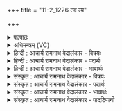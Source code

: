 +++
title = "11-2_1226 तव त्य"

+++
<details><summary>पदपाठः</summary>

त꣡व꣢꣯। त्ये। इ꣣न्दो। अ꣡न्ध꣢꣯सः। दे꣣वाः꣢। म꣡धोः꣢꣯। वि। आ꣣शत। प꣡व꣢꣯मानस्य। म꣣रु꣡तः꣢। १२२६।
</details>

<details><summary>अधिमन्त्रम् (VC)</summary>

- पवमानः सोमः
- उचथ्य आङ्गिरसः
- गायत्री
- षड्जः
</details>

<details><summary>हिन्दी : आचार्य रामनाथ वेदालंकार - विषयः</summary>

अगले मन्त्र में आनन्द-रस का विषय है।
</details>

<details><summary>हिन्दी : आचार्य रामनाथ वेदालंकार - पदार्थः</summary>

पदार्थान्वय -  हे (इन्दो) आनन्द-रस से भिगोनेवाले परमात्मन् ! (तव) आपके (मधोः) मधुर, (पवमानस्य) पवित्र करनेवाले (अन्धसः) आनन्द-रस का (त्ये) वे (मरुतः) प्रशस्त प्राणवाले (देवाः) दिव्यगुणी विद्वान् लोग (व्याशत) उपभोग करते हैं ॥२॥
</details>

<details><summary>हिन्दी : आचार्य रामनाथ वेदालंकार - भावार्थः</summary>

भावार्थ -  प्राणायाम आदि योगाभ्यास से जिन्होंने अपने सब दोषों को जला डाला है,ऐसे विद्वान् जन ही ब्रह्मानन्द-रस के अधिकारी होते हैं ॥२॥
</details>

<details><summary>संस्कृत : आचार्य रामनाथ वेदालंकार - विषयः</summary>

अथान्दरसविषयमाह।
</details>

<details><summary>संस्कृत : आचार्य रामनाथ वेदालंकार - पदार्थः</summary>

पदार्थान्वय -  हे (इन्दो) आनन्दरसेन क्लेदक परमात्मन् ! (तव) त्वदीयस्य (मधोः) मधुरस्य, (पवमानस्य) पवित्रीकुर्वाणस्य (अन्धसः) आनन्दरसस्य।[द्वितीयार्थे षष्ठी।] (त्ये) ते (मरुतः) प्रशस्तप्राणाः (देवाः) दिव्यगुणा विद्वांसः (व्याशत) व्यश्नुवते,उपयुञ्जते।[विपूर्वः अशू व्याप्तौ,लडर्थे लुङि प्रथमपुरुषस्य बहुवचने रूपम्]॥२॥
</details>

<details><summary>संस्कृत : आचार्य रामनाथ वेदालंकार - भावार्थः</summary>

भावार्थ -  प्राणायामादिना योगाभ्यासेन दग्धसकलकल्मषा विद्वांस एव जना ब्रह्मानन्दरसस्याधिकारिणो जायन्ते ॥२॥
</details>

<details><summary>संस्कृत : आचार्य रामनाथ वेदालंकार - पादटिप्पनी</summary>

टिप्पनी -   १. ऋ० ९।५१।३,‘मधो॒र्व्य॑श्नते’ इति पाठः।
</details>